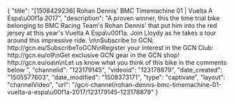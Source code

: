 {
    "title": "[1508429236] Rohan Dennis' BMC Timemachine 01 | Vuelta A Espa\u00f1a 2017",
    "description": "A proven winner, this the time trial bike belonging to BMC Racing Team's Rohan Dennis' that put him into the red jersey at this year's Vuelta A Espa\u00f1a. Join Lloydy as he takes a tour around this impressive ride. \n\nSubscribe to GCN: http:\/\/gcn.eu\/SubscribeToGCN\nRegister your interest in the GCN Club: http:\/\/gcn.eu\/o9\nGet exclusive GCN gear in the GCN shop! http:\/\/gcn.eu\/oa\n\nLet us know what you think of this bike in the comments below ",
    "channelid": "123179145",
    "videoid": "123178879",
    "date_created": "1505577603",
    "date_modified": "1508373171",
    "type": "captivate",
    "layout": "channelVideo",
    "url": "\/gcn-channel\/rohan-dennis-bmc-timemachine-01-vuelta-a-espa\u00f1a-2017\/123179145-123178879"
}